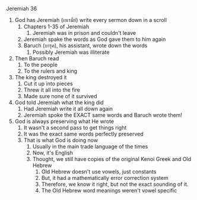 Jeremiah 36

1. God has Jeremiah (เยเรมีย์) write every sermon down in a scroll
    1. Chapters 1-35 of Jeremiah
        1. Jeremiah was in prison and couldn't leave
    2. Jeremiah spake the words as God gave them to him again
    3. Baruch (บารุค), his assistant, wrote down the words
        1. Possibly Jeremiah was illiterate
2. Then Baruch read
    1. To the people
    2. To the rulers and king
3. The king destroyed it
    1. Cut it up into pieces
    2. Threw it all into the fire
    3. Made sure none of it survived
4. God told Jeremiah what the king did
    1. Had Jeremiah write it all down again
    2. Jeremiah spoke the EXACT same words and Baruch wrote them!
5. God is always preserving what He wrote
    1. It wasn't a second pass to get things right
    2. It was the exact same words perfectly preserved
    3. That is what God is doing now
        1. Usually in the main trade language of the times
        2. Now, it's English
        3. Thought, we still have copies of the original Kenoi Greek and Old Hebrew
            1. Old Hebrew doesn't use vowels, just constants
            2. But, it had a mathematically error correction system
            3. Therefore, we know it right, but not the exact sounding of it.
            4. The Old Hebrew word meanings weren't vowel specific